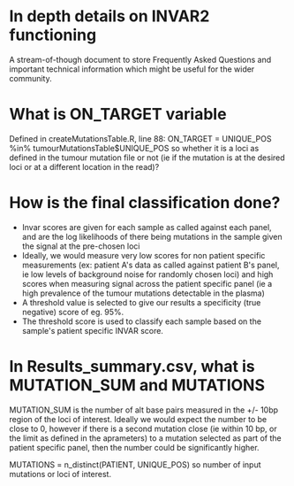 # In depth details on INVAR2 functioning

A stream-of-though document to store Frequently Asked Questions and important technical information which might be useful for the wider community.

# What is ON_TARGET variable

Defined in createMutationsTable.R, line 88: ON_TARGET = UNIQUE_POS %in% tumourMutationsTable$UNIQUE_POS
so whether it is a loci as defined in the tumour mutation file or not (ie if the mutation is at the desired loci or at a different location in the read)?

# How is the final classification done?

* Invar scores are given for each sample as called against each panel, and are the log likelihoods of there being mutations in the sample given the signal at the pre-chosen loci
* Ideally, we would measure very low scores for non patient specific measurements (ex: patient A's data as called against patient B's panel, ie low levels of background noise for randomly chosen loci) and high scores when measuring signal across the patient specific panel (ie a high prevalence of the tumour mutations detectable in the plasma)
* A threshold value is selected to give our results a specificity (true negative) score of eg. 95%. 
* The threshold score is used to classify each sample based on the sample's patient specific INVAR score. 

# In Results_summary.csv, what is MUTATION_SUM and MUTATIONS
MUTATION_SUM is the number of alt base pairs measured in the +/- 10bp region of the loci of interest. Ideally we would expect the number to be close to 0, however if there is a second mutation close (ie within 10 bp, or the limit as defined in the aprameters) to a mutation selected as part of the patient specific panel, then the number could be significantly higher. 

MUTATIONS = n_distinct(PATIENT, UNIQUE_POS) so number of input mutations or loci of interest.
